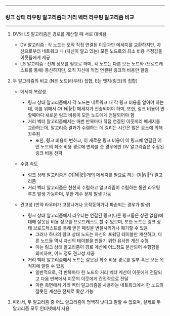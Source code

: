 -----
### 링크 상태 라우팅 알고리즘과 거리 벡터 라우팅 알고리즘 비교
-----
1. DV와 LS 알고리즘은 경로를 계산할 때 서로 대비됨
   - DV 알고리즘 : 각 노드는 오직 직접 연결된 이웃과만 메세지를 교환하지만, 자신으로부터 네트워크 내 (자신이 알고 있는) 모든 노드로의  최소 비용 추정값을 이웃들에게 제공
   - LS 알고리즘 : 전체 정보를 필요로 하며, 각 노드는 다른 모든 노드와 (브로드캐스트를 통해) 통신하지만, 오직 자신에 직접 연결된 링크의 비용만 알림

2. 두 알고리즘의 비교 (N은 노드(라우터) 집합, E는 엣지(링크)의 집합)
   - 메세지 복잡성
     + 링크 상태 알고리즘에서 각 노드는 네트워크 내 각 링크 비용을 알아야 하는데, 이를 위해서 $O(|N||E|)$ 메세지가 전송되어야 하며, 또한, 링크 비용이 변할때마다 새로운 링크 비용이 모든 노드에게 전달되어야 함
     + 거리 벡터 알고리즘에서는 매번 반복마다 직접 연결된 이웃끼리 메세지를 교환하는데, 알고리즘 결과가 수렴하는 데 걸리는 시간은 많은 요소에 의해 좌우됨
       * 또한, 링크 비용이 변하고, 이 새로운 링크 비용이 이 링크에 연결된 어떤 노드의 최소 비용 경로에 변화를 준 경우에만 DV 알고리즘은 수정된 링크 비용 전파

   - 수렴 속도
     + 링크 상태 알고리즘은 $O(|N||E|)$개의 메세지를 필요로 하는 $O(|N||^{2})$ 알고리즘
     + 거리 벡터 알고리즘은 천천히 수렴하고 알고리즘이 수렴하는 동안 라우팅 루프 발생 가능하며, 무한 계수 문제 발생 가능
    
    - 견고성 (만약 라우터가 고장나거나 오작동하거나 파손되는 경우가 발생)
      + 링크 상태 알고리즘에서 라우터는 연결된 링크(다른 링크들은 상관 없음)에 대해 잘못된 비용 정보를 브로드캐스트 할 수 있으며, 또한 노드는 링크 상태 브로드캐스트를 통해 받은 패킷을 변질시키거나 폐기할 수 있음
        * 그러나 하나의 링크 상태 노드는 자신의 포워딩 테이블만 계산하고, 다른 노드들 역시 자신의 테이블을 만들기 위한 유사한 계산 수행
        * 이는 링크 상태 알고리즘이 경로 계산에 어느정도 분산되어 수행함을 의미하며, 어느 정도 견고성 제공
      + 거리 벡터 알고리즘에서 노드는 잘못된 최소 비용 경로를 일부 혹은 모든 목적지에 알릴 수 있음
        * 일반적으로, 각 반복마다 한 노드의 거리 벡터 계산이 이웃에게 전달되고 다음 반복에서 이웃의 이웃에게 간접적으로 전달
        * 이런 측면에서 거리 벡터 알고리즘을 사용하는 네트워크에서 한 노드의 잘못된 계산은 전체로 확산 가능

3. 따라서, 두 알고리즘 중 어느 알고리즘이 명백히 낫다고 말할 수 없으며, 실제로 두 알고리즘 모두 인터넷에서 사용
